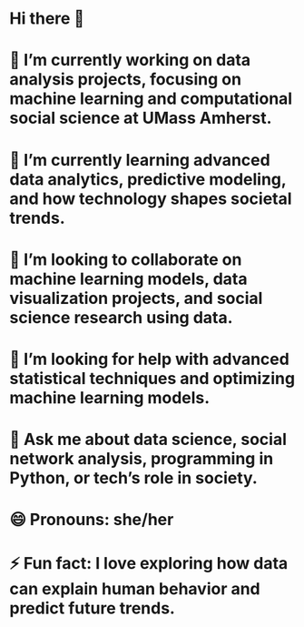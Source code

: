 # Hi there 👋
# 🔭 I’m currently working on data analysis projects, focusing on machine learning and computational social science at UMass Amherst.
# 🌱 I’m currently learning advanced data analytics, predictive modeling, and how technology shapes societal trends.
# 👯 I’m looking to collaborate on machine learning models, data visualization projects, and social science research using data.
# 🤔 I’m looking for help with advanced statistical techniques and optimizing machine learning models.
# 💬 Ask me about data science, social network analysis, programming in Python, or tech’s role in society.
# 😄 Pronouns: she/her
# ⚡ Fun fact: I love exploring how data can explain human behavior and predict future trends.


<!--
**aditipabal/aditipabal** is a ✨ _special_ ✨ repository because its `README.md` (this file) appears on your GitHub profile.

Here are some ideas to get you started:

🔭 I’m currently working on data analysis projects, focusing on machine learning and computational social science at UMass Amherst.
🌱 I’m currently learning advanced data analytics, predictive modeling, and how technology shapes societal trends.
👯 I’m looking to collaborate on machine learning models, data visualization projects, and social science research using data.
🤔 I’m looking for help with advanced statistical techniques and optimizing machine learning models.
💬 Ask me about data science, social network analysis, programming in Python, or tech’s role in society.
😄 Pronouns: she/her
⚡ Fun fact: I love exploring how data can explain human behavior and predict future trends.
-->
